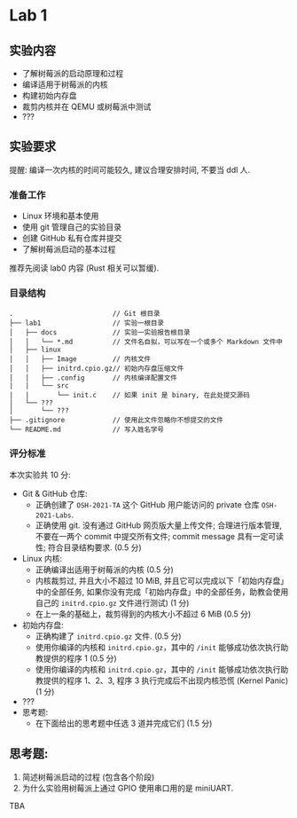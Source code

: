 # Lab 1

## 实验内容

- 了解树莓派的启动原理和过程
- 编译适用于树莓派的内核
- 构建初始内存盘
- 裁剪内核并在 QEMU 或树莓派中测试
- ???

## 实验要求

提醒: 编译一次内核的时间可能较久, 建议合理安排时间, 不要当 ddl 人.

### 准备工作

- Linux 环境和基本使用
- 使用 git 管理自己的实验目录
- 创建 GitHub 私有仓库并提交
- 了解树莓派启动的基本过程

推荐先阅读 lab0 内容 (Rust 相关可以暂缓).

### 目录结构

```
.                         // Git 根目录
├── lab1                  // 实验一根目录
│   ├── docs              // 实验一实验报告根目录
│   │   └── *.md          // 文件名自拟，可以写在一个或多个 Markdown 文件中
│   ├── linux
│   │   ├── Image         // 内核文件
│   │   ├── initrd.cpio.gz// 初始内存盘压缩文件
│   │   ├── .config       // 内核编译配置文件
|   |   └── src
|   |       └── init.c    // 如果 init 是 binary, 在此处提交源码
│   └── ???
│       └── ???
├── .gitignore            // 使用此文件忽略你不想提交的文件   
└── README.md             // 写入姓名学号
```

### 评分标准

本次实验共 10 分:

- Git & GitHub 仓库:
  - 正确创建了 `OSH-2021-TA` 这个 GitHub 用户能访问的 private 仓库 `OSH-2021-Labs`.
  - 正确使用 git. 没有通过 GitHub 网页版大量上传文件; 合理进行版本管理, 不要在一两个 commit 中提交所有文件; commit message 具有一定可读性; 符合目录结构要求. (0.5 分)
- Linux 内核:
  - 正确编译出适用于树莓派的内核 (0.5 分)
  - 内核裁剪过, 并且大小不超过 10 MiB, 并且它可以完成以下「初始内存盘」中的全部任务, 如果你没有完成「初始内存盘」中的全部任务，助教会使用自己的  `initrd.cpio.gz` 文件进行测试) (1 分)
  - 在上一条的基础上，裁剪得到的内核大小不超过 6 MiB (0.5 分)
- 初始内存盘:
  - 正确构建了 `initrd.cpio.gz` 文件. (0.5 分)
  - 使用你编译的内核和 `initrd.cpio.gz`，其中的 `/init` 能够成功依次执行助教提供的程序 1 (0.5 分)
  - 使用你编译的内核和 `initrd.cpio.gz`，其中的 `/init` 能够成功依次执行助教提供的程序 1、2、3, 程序 3 执行完成后不出现内核恐慌 (Kernel Panic) (1 分)
- ???
- 思考题:
  - 在下面给出的思考题中任选 3 道并完成它们 (1.5 分)

## 思考题:

1. 简述树莓派启动的过程 (包含各个阶段)
2. 为什么实验用树莓派上通过 GPIO 使用串口用的是 miniUART.

TBA

